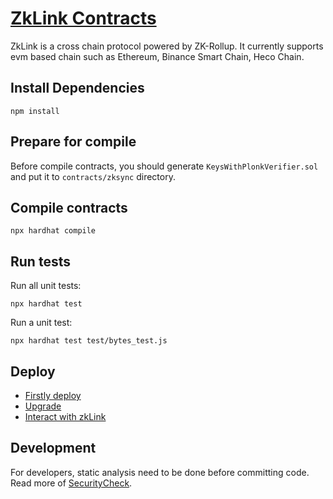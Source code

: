# [ZkLink Contracts](https://zk.link/)

ZkLink is a cross chain protocol powered by ZK-Rollup. It currently supports evm based chain such as Ethereum, Binance Smart Chain, Heco Chain.

## Install Dependencies

`npm install`

## Prepare for compile

Before compile contracts, you should generate `KeysWithPlonkVerifier.sol` and put it to `contracts/zksync` directory.

## Compile contracts

`npx hardhat compile`

## Run tests

Run all unit tests:

`npx hardhat test`

Run a unit test:

```shell
npx hardhat test test/bytes_test.js
```

## Deploy
* [Firstly deploy](docs/Deploy.md)
* [Upgrade](docs/Upgrade.md)
* [Interact with zkLink](docs/Interact.md)


## Development

For developers, static analysis need to be done before committing code. Read more of [SecurityCheck](docs/SecurityCheck.md).
